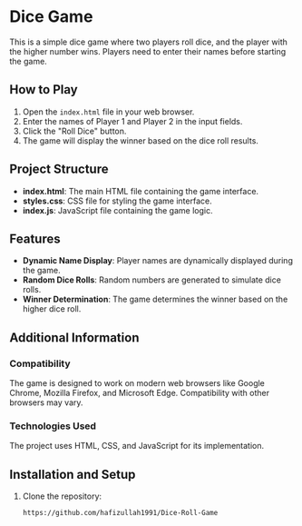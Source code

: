 # Dice Game

This is a simple dice game where two players roll dice, and the player with the higher number wins. Players need to enter their names before starting the game.

## How to Play

1. Open the `index.html` file in your web browser.
2. Enter the names of Player 1 and Player 2 in the input fields.
3. Click the "Roll Dice" button.
4. The game will display the winner based on the dice roll results.

## Project Structure

- **index.html**: The main HTML file containing the game interface.
- **styles.css**: CSS file for styling the game interface.
- **index.js**: JavaScript file containing the game logic.

## Features

- **Dynamic Name Display**: Player names are dynamically displayed during the game.
- **Random Dice Rolls**: Random numbers are generated to simulate dice rolls.
- **Winner Determination**: The game determines the winner based on the higher dice roll.

## Additional Information

### Compatibility

The game is designed to work on modern web browsers like Google Chrome, Mozilla Firefox, and Microsoft Edge. Compatibility with other browsers may vary.

### Technologies Used

The project uses HTML, CSS, and JavaScript for its implementation.



## Installation and Setup

1. Clone the repository:

   ```bash
   https://github.com/hafizullah1991/Dice-Roll-Game
